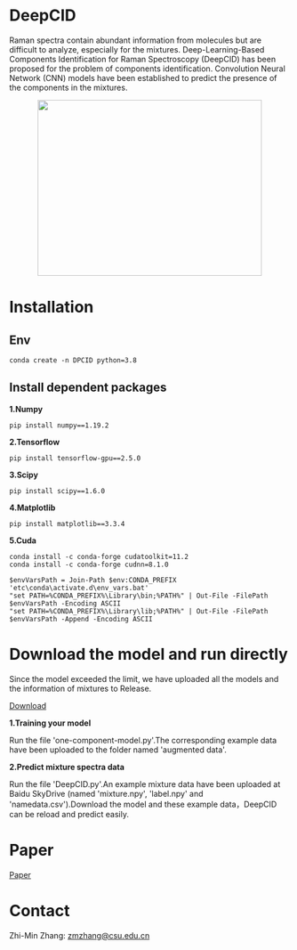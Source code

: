 # DeepCID
Raman spectra contain abundant information from molecules but are difficult to analyze, especially for the mixtures. Deep-Learning-Based Components Identification for Raman Spectroscopy (DeepCID) has been proposed for the problem of components identification. Convolution Neural Network (CNN) models have been established to predict the presence of the components in the mixtures.

<div align="center">
<img src="https://raw.githubusercontent.com/xiaqiong/DeepCID/master/Flowchart_DeepCID.jpg" width=403 height=316 />
</div>

# Installation
## Env

```
conda create -n DPCID python=3.8  
```

## Install dependent packages

**1.Numpy**

```
pip install numpy==1.19.2
```

**2.Tensorflow**

```
pip install tensorflow-gpu==2.5.0  
```

**3.Scipy**

```
pip install scipy==1.6.0
```

**4.Matplotlib**

```
pip install matplotlib==3.3.4  
```

**5.Cuda**  

```
conda install -c conda-forge cudatoolkit=11.2  
conda install -c conda-forge cudnn=8.1.0 

$envVarsPath = Join-Path $env:CONDA_PREFIX 'etc\conda\activate.d\env_vars.bat'  
"set PATH=%CONDA_PREFIX%\Library\bin;%PATH%" | Out-File -FilePath $envVarsPath -Encoding ASCII  
"set PATH=%CONDA_PREFIX%\Library\lib;%PATH%" | Out-File -FilePath $envVarsPath -Append -Encoding ASCII  

```

# Download the model and run directly

Since the model exceeded the limit, we have uploaded all the models and the  information of mixtures to Release.

[Download](https://github.com/AMT-J/DeepCID/releases/tag/v1.0.0)

**1.Training your model**

Run the file 'one-component-model.py'.The corresponding example data have been uploaded to the folder named 'augmented data'.

**2.Predict mixture spectra data**

Run the file 'DeepCID.py'.An example mixture data have been uploaded at Baidu SkyDrive (named  'mixture.npy', 'label.npy' and 'namedata.csv').Download the model and these example data，DeepCID can be reload and predict easily.

# Paper
[Paper](https://pubs.rsc.org/en/content/articlehtml/2019/an/c8an02212g)

# Contact

Zhi-Min Zhang: zmzhang@csu.edu.cn


